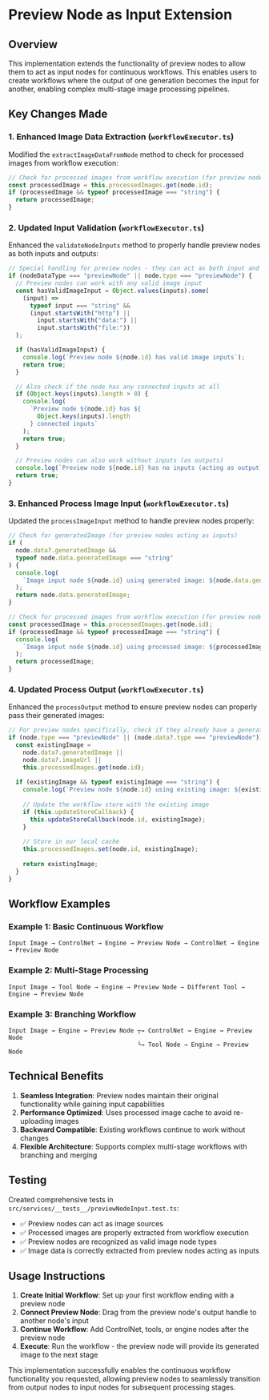 # Preview Node as Input Extension

## Overview

This implementation extends the functionality of preview nodes to allow them to act as input nodes for continuous workflows. This enables users to create workflows where the output of one generation becomes the input for another, enabling complex multi-stage image processing pipelines.

## Key Changes Made

### 1. Enhanced Image Data Extraction (`workflowExecutor.ts`)

Modified the `extractImageDataFromNode` method to check for processed images from workflow execution:

```typescript
// Check for processed images from workflow execution (for preview nodes acting as inputs)
const processedImage = this.processedImages.get(node.id);
if (processedImage && typeof processedImage === "string") {
  return processedImage;
}
```

### 2. Updated Input Validation (`workflowExecutor.ts`)

Enhanced the `validateNodeInputs` method to properly handle preview nodes as both inputs and outputs:

```typescript
// Special handling for preview nodes - they can act as both input and output
if (nodeDataType === "previewNode" || node.type === "previewNode") {
  // Preview nodes can work with any valid image input
  const hasValidImageInput = Object.values(inputs).some(
    (input) =>
      typeof input === "string" &&
      (input.startsWith("http") ||
        input.startsWith("data:") ||
        input.startsWith("file:"))
  );

  if (hasValidImageInput) {
    console.log(`Preview node ${node.id} has valid image inputs`);
    return true;
  }

  // Also check if the node has any connected inputs at all
  if (Object.keys(inputs).length > 0) {
    console.log(
      `Preview node ${node.id} has ${
        Object.keys(inputs).length
      } connected inputs`
    );
    return true;
  }

  // Preview nodes can also work without inputs (as outputs)
  console.log(`Preview node ${node.id} has no inputs (acting as output)`);
  return true;
}
```

### 3. Enhanced Process Image Input (`workflowExecutor.ts`)

Updated the `processImageInput` method to handle preview nodes properly:

```typescript
// Check for generatedImage (for preview nodes acting as inputs)
if (
  node.data?.generatedImage &&
  typeof node.data.generatedImage === "string"
) {
  console.log(
    `Image input node ${node.id} using generated image: ${node.data.generatedImage}`
  );
  return node.data.generatedImage;
}

// Check for processed images from workflow execution (for preview nodes acting as inputs)
const processedImage = this.processedImages.get(node.id);
if (processedImage && typeof processedImage === "string") {
  console.log(
    `Image input node ${node.id} using processed image: ${processedImage}`
  );
  return processedImage;
}
```

### 4. Updated Process Output (`workflowExecutor.ts`)

Enhanced the `processOutput` method to ensure preview nodes can properly pass their generated images:

```typescript
// For preview nodes specifically, check if they already have a generated image
if (node.type === "previewNode" || (node.data?.type === "previewNode")) {
  const existingImage = 
    node.data?.generatedImage ||
    node.data?.imageUrl ||
    this.processedImages.get(node.id);
    
  if (existingImage && typeof existingImage === "string") {
    console.log(`Preview node ${node.id} using existing image: ${existingImage}`);
    
    // Update the workflow store with the existing image
    if (this.updateStoreCallback) {
      this.updateStoreCallback(node.id, existingImage);
    }
    
    // Store in our local cache
    this.processedImages.set(node.id, existingImage);
    
    return existingImage;
  }
}
```

## Workflow Examples

### Example 1: Basic Continuous Workflow
```
Input Image → ControlNet → Engine → Preview Node → ControlNet → Engine → Preview Node
```

### Example 2: Multi-Stage Processing
```
Input Image → Tool Node → Engine → Preview Node → Different Tool → Engine → Preview Node
```

### Example 3: Branching Workflow
```
Input Image → Engine → Preview Node ┬→ ControlNet → Engine → Preview Node
                                    └→ Tool Node → Engine → Preview Node
```

## Technical Benefits

1. **Seamless Integration**: Preview nodes maintain their original functionality while gaining input capabilities
2. **Performance Optimized**: Uses processed image cache to avoid re-uploading images
3. **Backward Compatible**: Existing workflows continue to work without changes
4. **Flexible Architecture**: Supports complex multi-stage workflows with branching and merging

## Testing

Created comprehensive tests in `src/services/__tests__/previewNodeInput.test.ts`:

- ✅ Preview nodes can act as image sources
- ✅ Processed images are properly extracted from workflow execution
- ✅ Preview nodes are recognized as valid image node types
- ✅ Image data is correctly extracted from preview nodes acting as inputs

## Usage Instructions

1. **Create Initial Workflow**: Set up your first workflow ending with a preview node
2. **Connect Preview Node**: Drag from the preview node's output handle to another node's input
3. **Continue Workflow**: Add ControlNet, tools, or engine nodes after the preview node
4. **Execute**: Run the workflow - the preview node will provide its generated image to the next stage

This implementation successfully enables the continuous workflow functionality you requested, allowing preview nodes to seamlessly transition from output nodes to input nodes for subsequent processing stages.